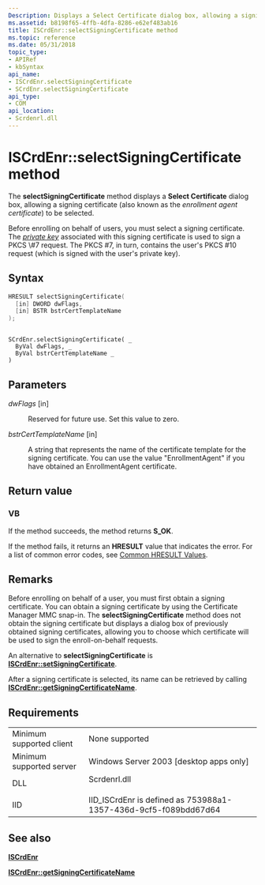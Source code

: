 ```yaml
---
Description: Displays a Select Certificate dialog box, allowing a signing certificate (also known as the enrollment agent certificate) to be selected.
ms.assetid: b8198f65-4ffb-4dfa-8286-e62ef483ab16
title: ISCrdEnr::selectSigningCertificate method
ms.topic: reference
ms.date: 05/31/2018
topic_type: 
- APIRef
- kbSyntax
api_name: 
- ISCrdEnr.selectSigningCertificate
- SCrdEnr.selectSigningCertificate
api_type: 
- COM
api_location: 
- Scrdenrl.dll
---
```


# ISCrdEnr::selectSigningCertificate method

The **selectSigningCertificate** method displays a **Select Certificate** dialog box, allowing a signing certificate (also known as the *enrollment agent certificate*) to be selected.

Before enrolling on behalf of users, you must select a signing certificate. The [*private key*](https://msdn.microsoft.com/library/ms721603(v=VS.85).aspx) associated with this signing certificate is used to sign a PKCS \#7 request. The PKCS \#7, in turn, contains the user's PKCS \#10 request (which is signed with the user's private key).

## Syntax


```C++
HRESULT selectSigningCertificate(
  [in] DWORD dwFlags,
  [in] BSTR bstrCertTemplateName
);
```


```VB

SCrdEnr.selectSigningCertificate( _
  ByVal dwFlags, _
  ByVal bstrCertTemplateName _
)
```





## Parameters

<dl> <dt>

*dwFlags* \[in\]
</dt> <dd>

Reserved for future use. Set this value to zero.

</dd> <dt>

*bstrCertTemplateName* \[in\]
</dt> <dd>

A string that represents the name of the certificate template for the signing certificate. You can use the value "EnrollmentAgent" if you have obtained an EnrollmentAgent certificate.

</dd> </dl>

## Return value

### VB

If the method succeeds, the method returns **S\_OK**.

If the method fails, it returns an **HRESULT** value that indicates the error. For a list of common error codes, see [Common HRESULT Values](common-hresult-values.md).

## Remarks

Before enrolling on behalf of a user, you must first obtain a signing certificate. You can obtain a signing certificate by using the Certificate Manager MMC snap-in. The **selectSigningCertificate** method does not obtain the signing certificate but displays a dialog box of previously obtained signing certificates, allowing you to choose which certificate will be used to sign the enroll-on-behalf requests.

An alternative to **selectSigningCertificate** is [**ISCrdEnr::setSigningCertificate**](iscrdenr-setsigningcertificate.md).

After a signing certificate is selected, its name can be retrieved by calling [**ISCrdEnr::getSigningCertificateName**](iscrdenr-getsigningcertificatename.md).

## Requirements



|                                     |                                                                                         |
|-------------------------------------|-----------------------------------------------------------------------------------------|
| Minimum supported client<br/> | None supported<br/>                                                               |
| Minimum supported server<br/> | Windows Server 2003 \[desktop apps only\]<br/>                                    |
| DLL<br/>                      | <dl> <dt>Scrdenrl.dll</dt> </dl> |
| IID<br/>                      | IID\_ISCrdEnr is defined as 753988a1-1357-436d-9cf5-f089bdd67d64<br/>             |



## See also

<dl> <dt>

[**ISCrdEnr**](iscrdenr.md)
</dt> <dt>

[**ISCrdEnr::getSigningCertificateName**](iscrdenr-getsigningcertificatename.md)
</dt> </dl>

 

 




